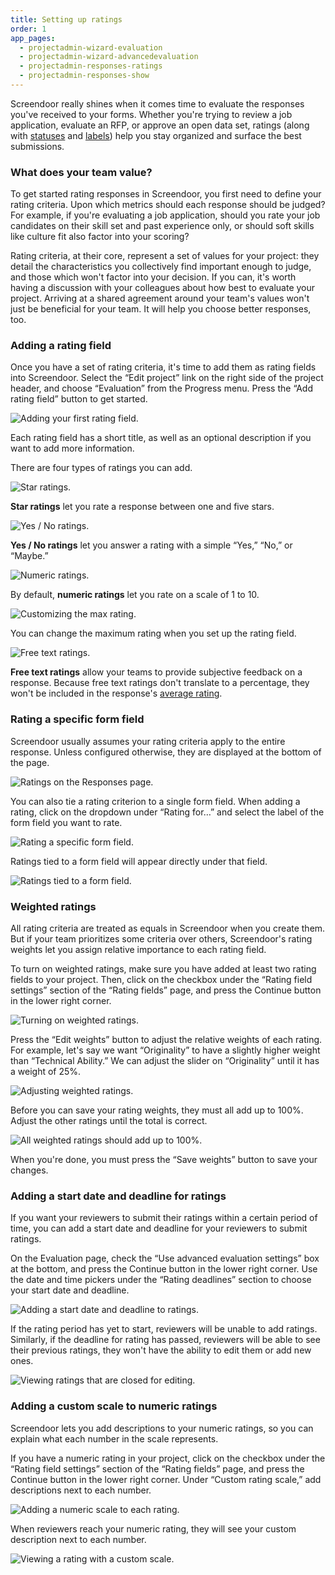 ```yaml
---
title: Setting up ratings
order: 1
app_pages:
  - projectadmin-wizard-evaluation
  - projectadmin-wizard-advancedevaluation
  - projectadmin-responses-ratings
  - projectadmin-responses-show
---
```


Screendoor really shines when it comes time to evaluate the responses you've received to your forms. Whether you're trying to review a job application, evaluate an RFP, or approve an open data set, ratings (along with [statuses](/articles/screendoor/responses/using_statuses.html) and [labels](/articles/screendoor/responses/using_labels.html)) help you stay organized and surface the best submissions.

### What does your team value?

To get started rating responses in Screendoor, you first need to define your rating criteria. Upon which metrics should each response should be judged? For example, if you're evaluating a job application, should you rate your job candidates on their skill set and past experience only, or should soft skills like culture fit also factor into your scoring?

Rating criteria, at their core, represent a set of values for your project: they detail the characteristics you collectively find important enough to judge, and those which won't factor into your decision. If you can, it's worth having a discussion with your colleagues about how best to evaluate your project. Arriving at a shared agreement around your team's values won't just be beneficial for your team. It will help you choose better responses, too.

### Adding a rating field

Once you have a set of rating criteria, it's time to add them as rating fields into Screendoor. Select the &ldquo;Edit project&rdquo; link on the right side of the project header, and choose &ldquo;Evaluation&rdquo; from the Progress menu. Press the &ldquo;Add rating field&rdquo; button to get started.

![Adding your first rating field.](../images/rating_setup_1.png)

Each rating field has a short title, as well as an optional description if you want to add more information.

There are four types of ratings you can add.

![Star ratings.](../images/rating_setup_star.png)

**Star ratings** let you rate a response between one and five stars.

![Yes / No ratings.](../images/rating_setup_yesno.png)

**Yes / No ratings** let you answer a rating with a simple &ldquo;Yes,&rdquo; &ldquo;No,&rdquo; or &ldquo;Maybe.&rdquo;

![Numeric ratings.](../images/rating_setup_numeric.png)

By default, **numeric ratings** let you rate on a scale of 1 to 10.

![Customizing the max rating.](../images/rating_setup_numeric_adjust.png)

You can change the maximum rating when you set up the rating field.

![Free text ratings.](../images/rating_setup_text.png)

**Free text ratings** allow your teams to provide subjective feedback on a response. Because free text ratings don't translate to a percentage, they won't be included in the response's [average rating](making_data_informed_decisions.html).

### Rating a specific form field

Screendoor usually assumes your rating criteria apply to the entire response. Unless configured otherwise, they are displayed at the bottom of the page.

![Ratings on the Responses page.](../images/rating_setup_2.png)

You can also tie a rating criterion to a single form field. When adding a rating,  click on the dropdown under &ldquo;Rating for&hellip;&rdquo; and select the label of the form field you want to rate.

![Rating a specific form field.](../images/rating_setup_3.png)

Ratings tied to a form field will appear directly under that field.

![Ratings tied to a form field.](../images/rating_setup_4.png)

### Weighted ratings

All rating criteria are treated as equals in Screendoor when you create them. But if your team prioritizes some criteria over others, Screendoor's rating weights let you assign relative importance to each rating field.

To turn on weighted ratings, make sure you have added at least two rating fields to your project. Then, click on the checkbox under the &ldquo;Rating field settings&rdquo; section of the &ldquo;Rating fields&rdquo; page, and press the Continue button in the lower right corner.

![Turning on weighted ratings.](../images/rating_setup_5.png)

Press the &ldquo;Edit weights&rdquo; button to adjust the relative weights of each rating. For example, let's say we want &ldquo;Originality&rdquo; to have a slightly higher weight than &ldquo;Technical Ability.&rdquo; We can adjust the slider on &ldquo;Originality&rdquo; until it has a weight of 25%.

![Adjusting weighted ratings.](../images/rating_setup_6.png)

Before you can save your rating weights, they must all add up to 100%. Adjust the other ratings until the total is correct.

![All weighted ratings should add up to 100%.](../images/rating_setup_7.png)

When you're done, you must press the &ldquo;Save weights&rdquo; button to save your changes.

### Adding a start date and deadline for ratings

If you want your reviewers to submit their ratings within a certain period of time, you can add a start date and deadline for your reviewers to submit ratings.

On the Evaluation page, check the &ldquo;Use advanced evaluation settings&rdquo; box at the bottom, and press the Continue button in the lower right corner. Use the date and time pickers under the &ldquo;Rating deadlines&rdquo; section to choose your start date and deadline.

![Adding a start date and deadline to ratings.](../images/rating_setup_8.png)

If the rating period has yet to start, reviewers will be unable to add ratings. Similarly, if the deadline for rating has passed, reviewers will be able to see their previous ratings, they won't have the ability to edit them or add new ones.

![Viewing ratings that are closed for editing.](../images/rating_setup_9.png)

### Adding a custom scale to numeric ratings

Screendoor lets you add descriptions to your numeric ratings, so you can explain what each number in the scale represents.

If you have a numeric rating in your project, click on the checkbox under the &ldquo;Rating field settings&rdquo; section of the &ldquo;Rating fields&rdquo; page, and press the Continue button in the lower right corner. Under &ldquo;Custom rating scale,&rdquo; add descriptions next to each number.

![Adding a numeric scale to each rating.](../images/rating_setup_10.png)

When reviewers reach your numeric rating, they will see your custom description next to each number.

![Viewing a rating with a custom scale.](../images/rating_setup_11.png)

